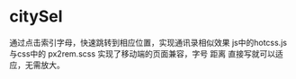 # citySel
通过点击索引字母，快速跳转到相应位置，实现通讯录相似效果
js中的hotcss.js  与css中的 px2rem.scss 实现了移动端的页面兼容，字号 距离 直接写就可以适应，无需放大。
